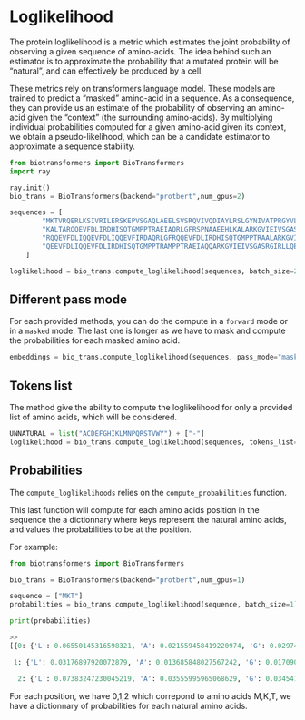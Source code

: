 # Loglikelihood

The protein loglikelihood is a metric which estimates the joint probability of
observing a given sequence of amino-acids. The idea behind such an estimator is to approximate the
probability that a mutated protein will be “natural”, and can effectively be produced by a cell.

These metrics rely on transformers language model. These models are trained to predict a “masked” amino-acid in a sequence.
As a consequence, they can provide us an estimate of the probability of observing an amino-acid given the “context” (the surrounding amino-acids).
By multiplying individual probabilities computed for a given amino-acid given its context, we obtain a pseudo-likelihood, which can be a candidate estimator to approximate a sequence stability.

```python
from biotransformers import BioTransformers
import ray

ray.init()
bio_trans = BioTransformers(backend="protbert",num_gpus=2)

sequences = [
        "MKTVRQERLKSIVRILERSKEPVSGAQLAEELSVSRQVIVQDIAYLRSLGYNIVATPRGYVLAGG",
        "KALTARQQEVFDLIRDHISQTGMPPTRAEIAQRLGFRSPNAAEEHLKALARKGVIEIVSGASRGIRLLQEE",
        "RQQEVFDLIQQEVFDLIQQEVFIRDAQRLGFRQQEVFDLIRDHISQTGMPPTRAALARKGVIEIVSGASRGIRLLQEE",
        "QEEVFDLIQQEVFDLIRDHISQTGMPPTRAMPPTRAEIAQQARKGVIEIVSGASRGIRLLQEE"
    ]

loglikelihood = bio_trans.compute_loglikelihood(sequences, batch_size=2)
```

## Different pass mode

For each provided methods, you can do the compute in a ``forward`` mode or in a ``masked`` mode. The last one is
longer as we have to mask and compute the probabilities for each masked amino acid.

```python
embeddings = bio_trans.compute_loglikelihood(sequences, pass_mode="masked", batch_size=2)
```

## Tokens list

The method give the ability to compute the loglikelihood for only a provided list of amino acids, which will be considered.

```python
UNNATURAL = list("ACDEFGHIKLMNPQRSTVWY") + ["-"]
loglikelihood = bio_trans.compute_loglikelihood(sequences, tokens_list=UNNATURAL)
```

## Probabilities

The ``compute_loglikelihoods`` relies on the ``compute_probabilities`` function.

This last function will compute for each amino acids position in the sequence the a dictionnary where keys represent the natural amino acids, and values the probabilities to be at the position.

For example:

```python
from biotransformers import BioTransformers

bio_trans = BioTransformers(backend="protbert",num_gpus=1)

sequence = ["MKT"]
probabilities = bio_trans.compute_loglikelihood(sequence, batch_size=1)

print(probabilities)
```

```python
>>
[{0: {'L': 0.06550145316598321, 'A': 0.021559458419220974, 'G': 0.029741129950678777, 'V': 0.0329506745800003, 'E': 0.03389950500319548, 'S': 0.10401323529266542, 'I': 0.04399518228657259, 'K': 0.1534323153578508, 'R': 0.08616676439914424, 'D': 0.010983572050921635, 'T': 0.04474224433539647, 'P': 0.01569993609938641, 'N': 0.027836286891774507, 'Q': 0.037557728840479546, 'F': 0.020606235301203788, 'Y': 0.01243454224917041, 'M': 0.21207524064947852, 'H': 0.015025274369047291, 'C': 0.013031914446968728, 'W': 0.018747306310860856},

 1: {'L': 0.03176897920072879, 'A': 0.013685848027567242, 'G': 0.01709074216275199, 'V': 0.018786360542915624, 'E': 0.016411511761942357, 'S': 0.02157161007259761, 'I': 0.019570515195473124, 'K': 0.026416232407458887, 'R': 0.021930249525274396, 'D': 0.008674132240173953, 'T': 0.018818536773492975, 'P': 0.010970933229272459, 'N': 0.01349720693939123, 'Q': 0.014703372924399499, 'F': 0.010715260172378251, 'Y': 0.00931640096204737, 'M': 0.7010288899792522, 'H': 0.009361870192728095, 'C': 0.007965577806480653, 'W': 0.007715769883673336},

  2: {'L': 0.07383247230045219, 'A': 0.03555995965068629, 'G': 0.03454727111803637, 'V': 0.043748770514437235, 'E': 0.04069625263096508, 'S': 0.06924489597284503, 'I': 0.046173613390643166, 'K': 0.2299759248798167, 'R': 0.06749564661032614, 'D': 0.0224069594369746, 'T': 0.03940009938504622, 'P': 0.02301058203142933, 'N': 0.03441775848661052, 'Q': 0.04373499771477881, 'F': 0.028093375324345762, 'Y': 0.02461900744880924, 'M': 0.025029056199102815, 'H': 0.0818692944874724, 'C': 0.016498739542946495, 'W': 0.01964532287427556}}]
```

For each position, we have  0,1,2 which correpond to amino acids M,K,T, we have a dictionnary of probabilities for each natural amino acids.

